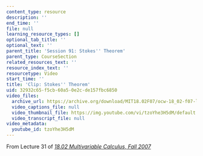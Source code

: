 ```yaml
---
content_type: resource
description: ''
end_time: ''
file: null
learning_resource_types: []
optional_tab_title: ''
optional_text: ''
parent_title: 'Session 91: Stokes'' Theorem'
parent_type: CourseSection
related_resources_text: ''
resource_index_text: ''
resourcetype: Video
start_time: ''
title: 'Clip: Stokes'' Theorem'
uid: 32932c65-f5cb-60a5-0e2c-de157fbc6850
video_files:
  archive_url: https://archive.org/download/MIT18.02F07/ocw-18_02-f07-lec31_300k.mp4
  video_captions_file: null
  video_thumbnail_file: https://img.youtube.com/vi/tzoYhe3H5dM/default.jpg
  video_transcript_file: null
video_metadata:
  youtube_id: tzoYhe3H5dM
---
```


From Lecture 31 of [_18.02 Multivariable Calculus, Fall 2007_](/courses/18-02-multivariable-calculus-fall-2007/pages/video-lectures)